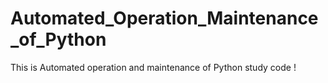 # Automated_Operation_Maintenance_of_Python
This is Automated operation and maintenance of Python study code !
